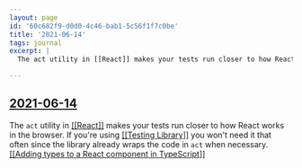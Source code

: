 ```yaml
---
layout: page
id: '60c682f9-d0d0-4c46-bab1-5c56f1f7c0be'
title: '2021-06-14'
tags: journal
excerpt: |
  The act utility in [[React]] makes your tests run closer to how React works in the browser. If you're using [[Testing Library]] you won't need it that often since the library already wraps the code in act when necessary.

---
```

  
<h2 class="text-3xl font-semibold mb-4"><a class="rounded-sm focus:outline-none focus:ring-2 focus:ring-offset-2 focus:ring-offset-gray-900 focus:ring-pink-400" href="/journals/2021-06-14">2021-06-14</a></h2>

<div class="space-y-3">
<div class="element-block ml-0"><div class="flex-1">The <code>act</code> utility in <a class="text-teal-400 rounded-sm group focus:outline-none focus:ring-2 focus:ring-offset-2 focus:ring-offset-gray-900 focus:ring-pink-400" href="/pages/react"><span class="text-gray-500 group-hover:text-teal-900">[[</span>React<span class="text-gray-500 group-hover:text-teal-900">]]</span></a> makes your tests run closer to how React works in the browser. If you're using <a class="text-teal-400 rounded-sm group focus:outline-none focus:ring-2 focus:ring-offset-2 focus:ring-offset-gray-900 focus:ring-pink-400" href="/pages/testing-library"><span class="text-gray-500 group-hover:text-teal-900">[[</span>Testing Library<span class="text-gray-500 group-hover:text-teal-900">]]</span></a> you won't need it that often since the library already wraps the code in <code>act</code> when necessary.</div></div>

<div class="element-block ml-0"><div class="flex-1"><a class="text-teal-400 rounded-sm group focus:outline-none focus:ring-2 focus:ring-offset-2 focus:ring-offset-gray-900 focus:ring-pink-400" href="/pages/adding-types-to-a-react-component-in-typescript"><span class="text-gray-500 group-hover:text-teal-900">[[</span>Adding types to a React component in TypeScript<span class="text-gray-500 group-hover:text-teal-900">]]</span></a></div></div>
</div>


